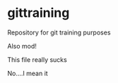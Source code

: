 gittraining
===========

Repository for git training purposes

Also mod!

This file really sucks

No....I mean it
